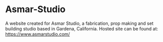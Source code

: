 # Asmar-Studio
A website created for Asmar Studio, a fabrication, prop making and set building studio based in Gardena, California.
Hosted site can be found at: https://www.asmarstudio.com/

